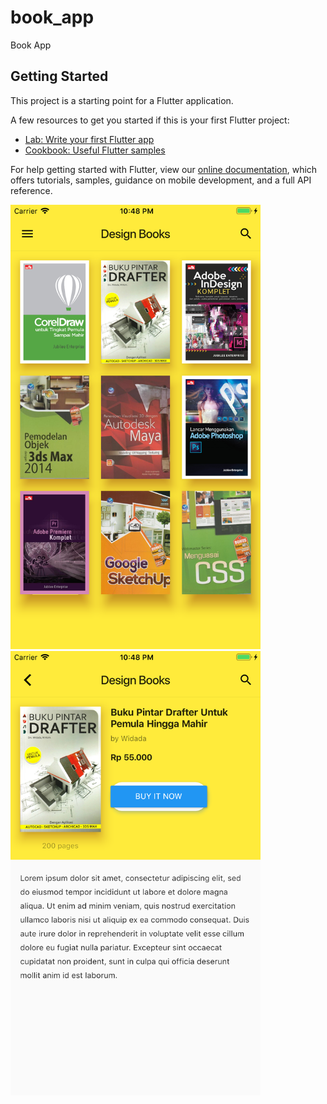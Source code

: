 # book_app

Book App

## Getting Started

This project is a starting point for a Flutter application.

A few resources to get you started if this is your first Flutter project:

- [Lab: Write your first Flutter app](https://flutter.dev/docs/get-started/codelab)
- [Cookbook: Useful Flutter samples](https://flutter.dev/docs/cookbook)

For help getting started with Flutter, view our 
[online documentation](https://flutter.dev/docs), which offers tutorials, 
samples, guidance on mobile development, and a full API reference.


<img src = "https://github.com/Bucerella/BookApp/blob/master/images/ss.png" width = 400>
<img src = "https://github.com/Bucerella/BookApp/blob/master/images/ss2.png" width = 400>
